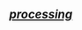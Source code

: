 
*[processing](https://www.futurelearn.com/courses/creative-coding/)*
----------------------------------------



